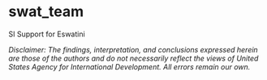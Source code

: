 # swat_team
SI Support for Eswatini

*Disclaimer: The findings, interpretation, and conclusions expressed herein are those of the authors and do not necessarily reflect the views of United States Agency for International Development. All errors remain our own.*
